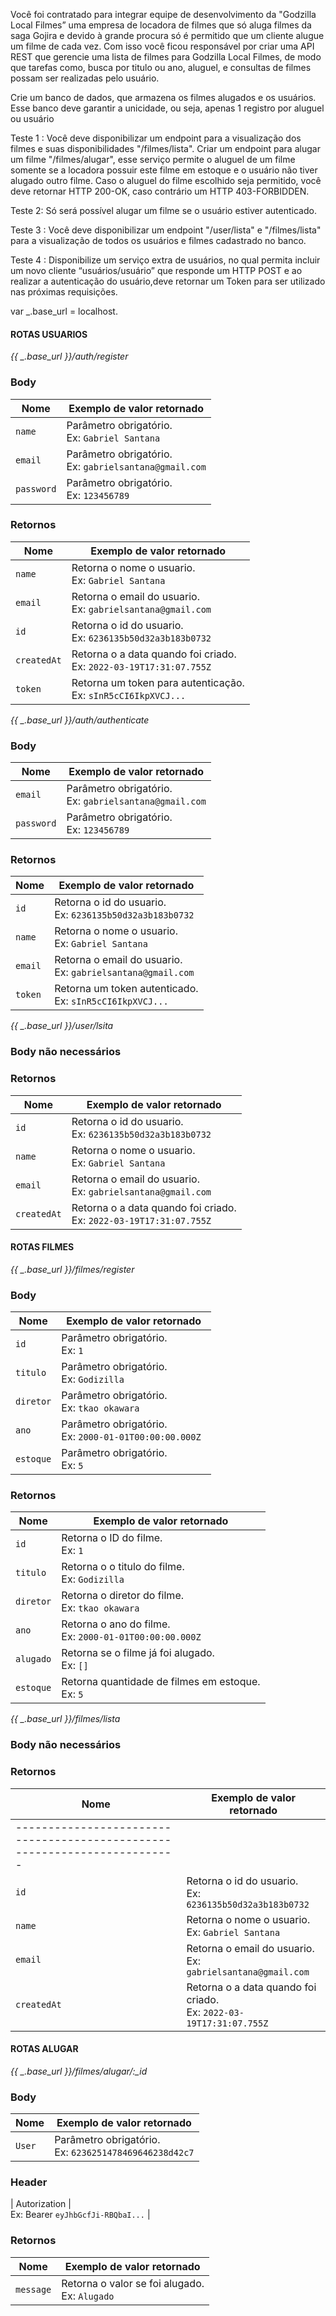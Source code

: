 Você foi contratado para integrar equipe de desenvolvimento da "Godzilla Local Filmes” uma empresa de locadora de filmes que só aluga filmes da saga Gojira e devido à grande procura só é permitido que um cliente alugue um filme de cada vez. Com isso você ficou responsável por criar uma API REST que gerencie uma lista de filmes para Godzilla Local Filmes, de modo que tarefas como, busca por titulo ou ano, aluguel, e consultas de filmes possam ser realizadas pelo usuário.

Crie um banco de dados, que armazena os filmes alugados e os usuários. Esse banco deve garantir a unicidade, ou seja, apenas 1 registro por aluguel ou usuário


Teste 1 :
Você deve disponibilizar um endpoint para a visualização dos filmes e suas disponibilidades "/filmes/lista". Criar um endpoint para alugar um filme "/filmes/alugar", esse serviço permite o aluguel de um filme somente se a locadora possuir este filme em estoque e o usuário não tiver alugado outro filme.
Caso o aluguel do filme escolhido seja permitido, você deve retornar HTTP 200-OK, caso contrário um HTTP 403-FORBIDDEN.

Teste 2: 
Só será possível alugar um filme se o usuário estiver autenticado.

Teste 3 :
Você deve disponibilizar um endpoint "/user/lista" e "/filmes/lista" para a visualização de todos os usuários e filmes cadastrado no banco.

Teste 4 :
Disponibilize um serviço extra de usuários, no qual permita incluir um novo cliente “usuários/usuário” que responde um HTTP POST e ao realizar a autenticação do usuário,deve retornar um Token para ser utilizado nas próximas requisições.



 var _.base_url = localhost.


>
#### ROTAS USUARIOS

*{{ _.base_url }}/auth/register*

### Body
| Nome         | Exemplo de valor retornado                                                             |
| ------------ | ------------------------------------------------------------------------------------   |
| `name`       | Parâmetro obrigatório.<br>Ex:   `Gabriel Santana`                                      |
| `email`      | Parâmetro obrigatório.<br>Ex:   `gabrielsantana@gmail.com`                             |
| `password`   | Parâmetro obrigatório.<br>Ex:   `123456789`                                            |

### Retornos
| Nome         | Exemplo de valor retornado                                                             |
| ------------ | ------------------------------------------------------------------------------------   |
| `name`        | Retorna o nome o usuario.<br>Ex:          `Gabriel Santana`                            |
| `email`      | Retorna o email do usuario.<br>Ex:        `gabrielsantana@gmail.com`                   |
| `id`         | Retorna o id do usuario.<br>Ex:           `6236135b50d32a3b183b0732`                   |
| `createdAt`  | Retorna o a data quando foi criado.<br>Ex: `2022-03-19T17:31:07.755Z`                  |
| `token`      | Retorna um token para autenticação.<br>Ex: `sInR5cCI6IkpXVCJ...`                       |



*{{ _.base_url }}/auth/authenticate*

### Body
| Nome         | Exemplo de valor retornado                                                             |
| ------------ | ------------------------------------------------------------------------------------   |
| `email`      | Parâmetro obrigatório.<br>Ex:   `gabrielsantana@gmail.com`                             |
| `password`   | Parâmetro obrigatório.<br>Ex:   `123456789`                                            |

### Retornos
| Nome         | Exemplo de valor retornado                                                             |
| ------------ | ------------------------------------------------------------------------------------   |
| `id`         | Retorna o id do usuario.<br>Ex:           `6236135b50d32a3b183b0732`                   |
| `name`       | Retorna o nome o usuario.<br>Ex:          `Gabriel Santana`                            |
| `email`      | Retorna o email do usuario.<br>Ex:        `gabrielsantana@gmail.com`                   |
| `token`      | Retorna um token autenticado.<br>Ex:      `sInR5cCI6IkpXVCJ...`                        |



*{{ _.base_url }}/user/lsita*

### Body não necessários

### Retornos
| Nome         | Exemplo de valor retornado                                                             |
| ------------ | ------------------------------------------------------------------------------------   |
| `id`         | Retorna o id do usuario.<br>Ex:           `6236135b50d32a3b183b0732`                   |
| `name`       | Retorna o nome o usuario.<br>Ex:          `Gabriel Santana`                            |
| `email`      | Retorna o email do usuario.<br>Ex:        `gabrielsantana@gmail.com`                   |
| `createdAt`  | Retorna o a data quando foi criado.<br>Ex: `2022-03-19T17:31:07.755Z`                  |

>





>
#### ROTAS FILMES

*{{ _.base_url }}/filmes/register*

### Body
| Nome         | Exemplo de valor retornado                                                             |
| ------------ | ------------------------------------------------------------------------------------   |
| `id`         | Parâmetro obrigatório.<br>Ex:   `1`                                                    |
| `titulo`     | Parâmetro obrigatório.<br>Ex:   `Godizilla`                                            |
| `diretor`    | Parâmetro obrigatório.<br>Ex:   `tkao okawara `                                        |
| `ano`        | Parâmetro obrigatório.<br>Ex:   `2000-01-01T00:00:00.000Z `                            |
| `estoque`    | Parâmetro obrigatório.<br>Ex:   `5`                                                    |


### Retornos
| Nome         | Exemplo de valor retornado                                                             |
| ------------ | ------------------------------------------------------------------------------------   |
| `id`         | Retorna o ID do filme.<br>Ex:      `1`                                                 |
| `titulo`     | Retorna o o titulo do filme.<br>Ex:   `Godizilla`                                      |
| `diretor`    | Retorna o diretor do filme.<br>Ex:   `tkao okawara `                                   |
| `ano`        | Retorna o ano do filme.<br>Ex:   `2000-01-01T00:00:00.000Z `                           |
| `alugado`    | Retorna se o filme já foi alugado.<br>Ex:   `[]`                                       |
| `estoque`    | Retorna quantidade de filmes em estoque.<br>Ex:   `5`                                  |



*{{ _.base_url }}/filmes/lista*

### Body não necessários

### Retornos
| Nome         | Exemplo de valor retornado                                                             |
| ------------ | -----------
-------------------------------------------------------------------------   |
| `id`         | Retorna o id do usuario.<br>Ex:           `6236135b50d32a3b183b0732`                   |
| `name`       | Retorna o nome o usuario.<br>Ex:          `Gabriel Santana`                            |
| `email`      | Retorna o email do usuario.<br>Ex:        `gabrielsantana@gmail.com`                   |
| `createdAt`  | Retorna o a data quando foi criado.<br>Ex: `2022-03-19T17:31:07.755Z`                  |

>





>
#### ROTAS ALUGAR

*{{ _.base_url }}/filmes/alugar/:_id*

### Body
| Nome         | Exemplo de valor retornado                                                             |
| ------------ | ------------------------------------------------------------------------------------   |
| `User`       | Parâmetro obrigatório.<br>Ex:   `6236251478469646238d42c7`                             |

### Header
| Autorization | <br>Ex: Bearer `eyJhbGcfJi-RBQbaI...`                                                  |

### Retornos
| Nome         | Exemplo de valor retornado                                                             |
| ------------ | ------------------------------------------------------------------------------------   |
| `message`    | Retorna o valor se foi alugado.<br>Ex:      `Alugado`                                  |
>

